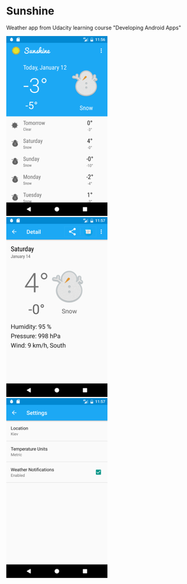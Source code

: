 # Sunshine
Weather app from Udacity learning course "Developing Android Apps"



<img src="Screenshots/Screenshot_1484215018.png" width="270" height="480">   <img src="Screenshots/Screenshot_1484215036.png" width="270" height="480">   <img src="Screenshots/Screenshot_1484215048.png" width="270" height="480">
